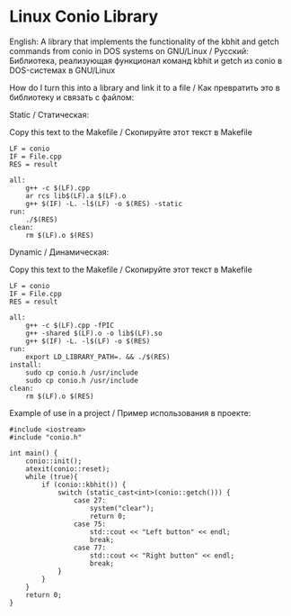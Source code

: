# Linux Conio Library
English: A library that implements the functionality of the kbhit and getch commands from conio in DOS systems on GNU/Linux / Русский:  Библиотека, реализующая функционал команд kbhit и getch из conio в DOS-системах в GNU/Linux

How do I turn this into a library and link it to a file / Как превратить это в библиотеку и связать с файлом:

Static / Статическая:

Copy this text to the Makefile / Скопируйте этот текст в Makefile
```
LF = conio
IF = File.cpp
RES = result

all:
	g++ -c $(LF).cpp
	ar rcs lib$(LF).a $(LF).o
	g++ $(IF) -L. -l$(LF) -o $(RES) -static
run:
	./$(RES)
clean:
	rm $(LF).o $(RES)
```

Dynamic / Динамическая:

Copy this text to the Makefile / Скопируйте этот текст в Makefile
```
LF = conio
IF = File.cpp
RES = result

all:
	g++ -c $(LF).cpp -fPIC
	g++ -shared $(LF).o -o lib$(LF).so
	g++ $(IF) -L. -l$(LF) -o $(RES)
run:
	export LD_LIBRARY_PATH=. && ./$(RES)
install:
	sudo cp conio.h /usr/include
	sudo cp conio.h /usr/include
clean:
	rm $(LF).o $(RES)
```

Example of use in a project / Пример использования в проекте:
```
#include <iostream>
#include "conio.h"

int main() {
	conio::init();
	atexit(conio::reset);
	while (true){ 
		if (conio::kbhit()) {
			switch (static_cast<int>(conio::getch())) {
				case 27:
					system("clear");
					return 0;
				case 75:
					std::cout << "Left button" << endl;
					break;
				case 77:
					std::cout << "Right button" << endl;
					break;
			}
		}
	}
	return 0;
}
```
